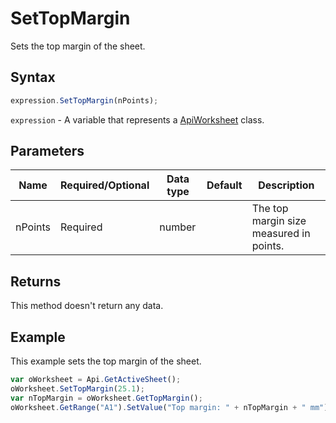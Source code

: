 # SetTopMargin

Sets the top margin of the sheet.

## Syntax

```javascript
expression.SetTopMargin(nPoints);
```

`expression` - A variable that represents a [ApiWorksheet](../ApiWorksheet.md) class.

## Parameters

| **Name** | **Required/Optional** | **Data type** | **Default** | **Description** |
| ------------- | ------------- | ------------- | ------------- | ------------- |
| nPoints | Required | number |  | The top margin size measured in points. |

## Returns

This method doesn't return any data.

## Example

This example sets the top margin of the sheet.

```javascript editor-xlsx
var oWorksheet = Api.GetActiveSheet();
oWorksheet.SetTopMargin(25.1);
var nTopMargin = oWorksheet.GetTopMargin();
oWorksheet.GetRange("A1").SetValue("Top margin: " + nTopMargin + " mm");
```
